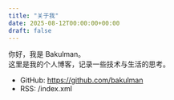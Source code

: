 ```yaml
---
title: "关于我"
date: 2025-08-12T00:00:00+00:00
draft: false
---
```


你好，我是 Bakulman。  
这里是我的个人博客，记录一些技术与生活的思考。

- GitHub: https://github.com/bakulman
- RSS: /index.xml
